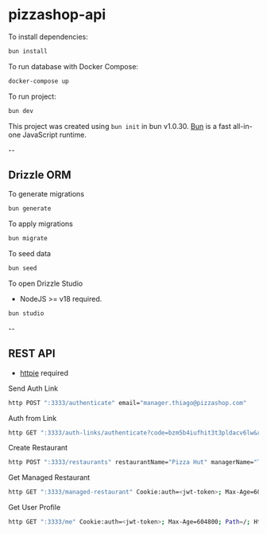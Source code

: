 # pizzashop-api

To install dependencies:

```bash
bun install
```

To run database with Docker Compose:

```bash
docker-compose up
```

To run project:

```bash
bun dev
```

This project was created using `bun init` in bun v1.0.30. [Bun](https://bun.sh) is a fast all-in-one JavaScript runtime.

--

## Drizzle ORM

To generate migrations

```bash
bun generate
```

To apply migrations

```bash
bun migrate
```

To seed data

```bash
bun seed
```

To open Drizzle Studio

- NodeJS >= v18 required.

```bash
bun studio
```

--

## REST API

- [httpie](https://httpie.io/) required

Send Auth Link

```bash
http POST ":3333/authenticate" email="manager.thiago@pizzashop.com"
```

Auth from Link

```bash
http GET ":3333/auth-links/authenticate?code=bzm5b4iufhit3t3pldacv6lw&redirect=http://localhost:5173"
```

Create Restaurant

```bash
http POST ":3333/restaurants" restaurantName="Pizza Hut" managerName="Thiago Santana" phone="123456789" email="manager.thiago@pizzashop.com" 
```

Get Managed Restaurant

```bash
http GET ":3333/managed-restaurant" Cookie:auth=<jwt-token>; Max-Age=604800; Path=/; HttpOnly
```

Get User Profile

```bash
http GET ":3333/me" Cookie:auth=<jwt-token>; Max-Age=604800; Path=/; HttpOnly
```